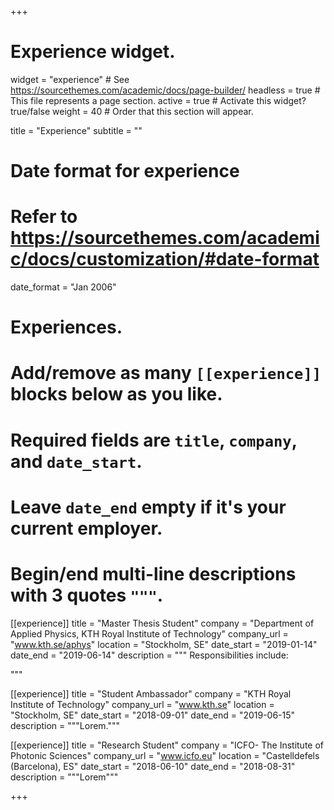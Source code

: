 +++
# Experience widget.
widget = "experience"  # See https://sourcethemes.com/academic/docs/page-builder/
headless = true  # This file represents a page section.
active = true  # Activate this widget? true/false
weight = 40  # Order that this section will appear.

title = "Experience"
subtitle = ""

# Date format for experience
#   Refer to https://sourcethemes.com/academic/docs/customization/#date-format
date_format = "Jan 2006"

# Experiences.
#   Add/remove as many `[[experience]]` blocks below as you like.
#   Required fields are `title`, `company`, and `date_start`.
#   Leave `date_end` empty if it's your current employer.
#   Begin/end multi-line descriptions with 3 quotes `"""`.
[[experience]]
  title = "Master Thesis Student"
  company = "Department of Applied Physics, KTH Royal Institute of Technology"
  company_url = "www.kth.se/aphys"
  location = "Stockholm, SE"
  date_start = "2019-01-14"
  date_end = "2019-06-14"
  description = """
  Responsibilities include:
 
  """

[[experience]]
  title = "Student Ambassador"
  company = "KTH Royal Institute of Technology"
  company_url = "www.kth.se"
  location = "Stockholm, SE"
  date_start = "2018-09-01"
  date_end = "2019-06-15"
  description = """Lorem."""
  
  [[experience]]
  title = "Research Student"
  company = "ICFO- The Institute of Photonic Sciences"
  company_url = "www.icfo.eu"
  location = "Castelldefels (Barcelona), ES"
  date_start = "2018-06-10"
  date_end = "2018-08-31"
  description = """Lorem"""

+++
